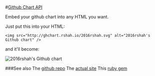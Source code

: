 #[Github Chart API](http://ghchart.rshah.io)

Embed your github chart into any HTML you want. 

Just put this into your HTML:

    <img src="http://ghchart.rshah.io/2016rshah.svg" alt="2016rshah's Github chart" />

and it'll become:

![2016rshah's Github chart](http://ghchart.rshah.io/2016rshah.svg)

###See also 
The [github repo](https://github.com/2016rshah/githubchart-api)
The [actual site](http://ghchart.rshah.io)
This [ruby gem](https://github.com/akerl/githubchart)

